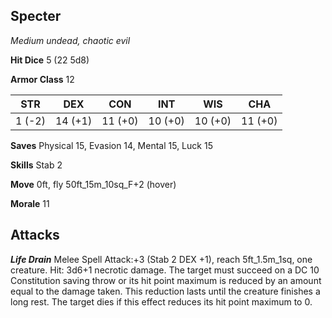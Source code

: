 ## Specter

*Medium undead, chaotic evil*

**Hit Dice** 5 (22 5d8)

**Armor Class** 12

| STR     | DEX     | CON     | INT     | WIS     | CHA     |
|---------|---------|---------|---------|---------|---------|
|  1 (-2) | 14 (+1) | 11 (+0) | 10 (+0) | 10 (+0) | 11 (+0) |

**Saves** Physical 15, Evasion 14, Mental 15, Luck 15

**Skills** Stab 2

**Move** 0ft, fly 50ft\_15m\_10sq\_F+2 (hover)

**Morale** 11

## Attacks

***Life Drain*** Melee Spell Attack:+3 (Stab 2 DEX +1), reach 5ft\_1.5m\_1sq, one creature. Hit: 3d6+1 necrotic damage. The target must succeed on a DC 10 Constitution saving throw or its hit point maximum is reduced by an amount equal to the damage taken. This reduction lasts until the creature finishes a long rest. The target dies if this effect reduces its hit point maximum to 0.

